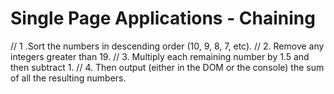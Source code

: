 # Single Page Applications - Chaining

// 1 .Sort the numbers in descending order (10, 9, 8, 7, etc).
// 2. Remove any integers greater than 19.
// 3. Multiply each remaining number by 1.5 and then subtract 1.
// 4. Then output (either in the DOM or the console) the sum of all the resulting numbers.
